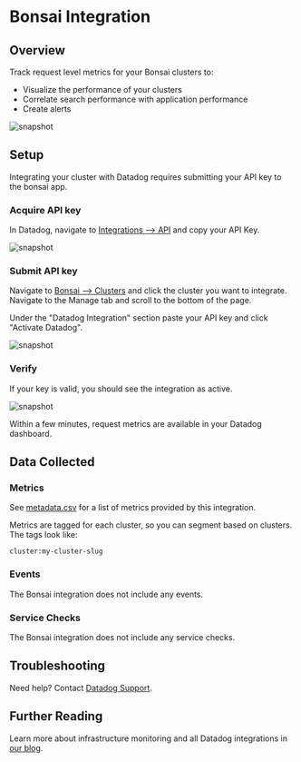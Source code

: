 # Bonsai Integration

## Overview

Track request level metrics for your Bonsai clusters to:

- Visualize the performance of your clusters
- Correlate search performance with application performance
- Create alerts

![snapshot][1]

## Setup

Integrating your cluster with Datadog requires submitting your API key to the bonsai app.

### Acquire API key

In Datadog, navigate to [Integrations --> API][2] and copy your API Key.

![snapshot][3]

### Submit API key

Navigate to [Bonsai --> Clusters][4] and click the cluster you want to integrate. Navigate to the Manage tab and scroll to the bottom of the page.

Under the "Datadog Integration" section paste your API key and click "Activate Datadog".

![snapshot][5]

### Verify

If your key is valid, you should see the integration as active.

![snapshot][6]

Within a few minutes, request metrics are available in your Datadog dashboard.

## Data Collected

### Metrics

See [metadata.csv][7] for a list of metrics provided by this integration.

Metrics are tagged for each cluster, so you can segment based on clusters. The tags look like:

```text
cluster:my-cluster-slug
```

### Events

The Bonsai integration does not include any events.

### Service Checks

The Bonsai integration does not include any service checks.

## Troubleshooting

Need help? Contact [Datadog Support][8].

## Further Reading

Learn more about infrastructure monitoring and all Datadog integrations in [our blog][9].

[1]: https://raw.githubusercontent.com/DataDog/integrations-extras/master/bonsai/images/snapshot.png
[2]: https://app.datadoghq.com/organization-settings/api-keys
[3]: https://raw.githubusercontent.com/DataDog/integrations-extras/master/bonsai/images/copy_key.png
[4]: https://app.bonsai.io/clusters
[5]: https://raw.githubusercontent.com/DataDog/integrations-extras/master/bonsai/images/activate_datadog.png
[6]: https://raw.githubusercontent.com/DataDog/integrations-extras/master/bonsai/images/datadog_activated.png
[7]: https://github.com/DataDog/integrations-extras/blob/master/bonsai/metadata.csv
[8]: https://docs.datadoghq.com/help/
[9]: https://www.datadoghq.com/blog
